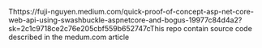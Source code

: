 Thttps://fuji-nguyen.medium.com/quick-proof-of-concept-asp-net-core-web-api-using-swashbuckle-aspnetcore-and-bogus-19977c84d4a2?sk=2c1c9718ce2c76e205cbf559b652747cThis repo contain source code described in the medum.com article 